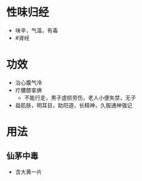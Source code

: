 # 性味归经
- 味辛，气温，有毒
- #肾经 
# 功效
- 治心腹气冷
- 疗腰膝挛痹
    - 不能行走，男子虚损劳伤，老人小便失禁，无子
 - 益肌肤，明耳目，助阳道，长精神，久服通神强记
# 用法
## 仙茅中毒
- 含大黄一片